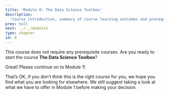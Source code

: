 ```yaml
---
title: 'Module 0: The Data Science Toolbox'
description:
  'Course introduction, summary of course learning outcomes and prerequisite validation.' 
prev: null
next: ../../module1
type: chapter
id: 0
---
```


<exercise id="1" title="The Data Science Toolbox" type="slides,video">

<slides source="module0/module0_00" shot="0" start="00:00" end="05:35">
</slides>

</exercise>


<exercise id="2" title="Are your ready?">

This course does not require any prerequisite courses.
Are you ready to start the course **The Data Science Toolbox**?

<choice>
<opt text="Yes! Let's get started!" correct="true">

Great! Please continue on to Module 1!

</opt>

</opt>

<opt text="I don't think this is the right fit for me." correct="true">


That’s OK, if you don’t think this is the right course for you, we hope you find what you are looking for elsewhere. We still suggest taking a look at what we have to offer in Module 1 before making your decision.

</opt>
</choice>

</exercise>


